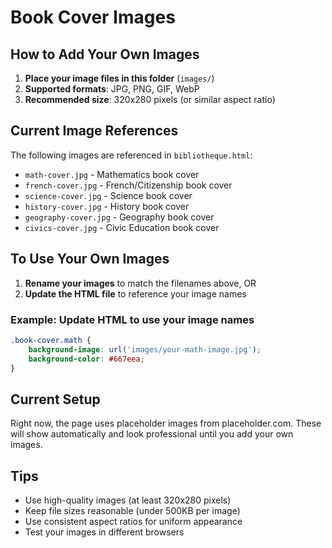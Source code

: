 # Book Cover Images

## How to Add Your Own Images

1. **Place your image files in this folder** (`images/`)
2. **Supported formats**: JPG, PNG, GIF, WebP
3. **Recommended size**: 320x280 pixels (or similar aspect ratio)

## Current Image References

The following images are referenced in `bibliotheque.html`:

- `math-cover.jpg` - Mathematics book cover
- `french-cover.jpg` - French/Citizenship book cover  
- `science-cover.jpg` - Science book cover
- `history-cover.jpg` - History book cover
- `geography-cover.jpg` - Geography book cover
- `civics-cover.jpg` - Civic Education book cover

## To Use Your Own Images

1. **Rename your images** to match the filenames above, OR
2. **Update the HTML file** to reference your image names

### Example: Update HTML to use your image names

```css
.book-cover.math { 
    background-image: url('images/your-math-image.jpg');
    background-color: #667eea;
}
```

## Current Setup

Right now, the page uses placeholder images from placeholder.com. These will show automatically and look professional until you add your own images.

## Tips

- Use high-quality images (at least 320x280 pixels)
- Keep file sizes reasonable (under 500KB per image)
- Use consistent aspect ratios for uniform appearance
- Test your images in different browsers
